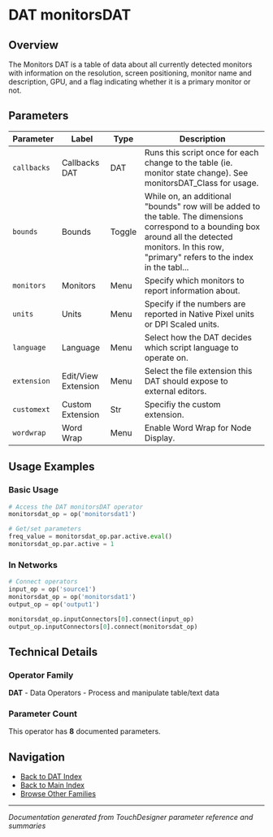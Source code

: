 # DAT monitorsDAT

## Overview

The Monitors DAT is a table of data about all currently detected monitors with information on the resolution, screen positioning, monitor name and description, GPU, and a flag indicating whether it is a primary monitor or not.

## Parameters

| Parameter | Label | Type | Description |
|-----------|-------|------|-------------|
| `callbacks` | Callbacks DAT | DAT | Runs this script once for each change to the table (ie. monitor state change). See monitorsDAT_Class for usage. |
| `bounds` | Bounds | Toggle | While on, an additional "bounds" row will be added to the table. The dimensions correspond to a bounding box around all the detected monitors. In this row, "primary" refers to the index in the tabl... |
| `monitors` | Monitors | Menu | Specify which monitors to report information about. |
| `units` | Units | Menu | Specify if the numbers are reported in Native Pixel units or DPI Scaled units. |
| `language` | Language | Menu | Select how the DAT decides which script language to operate on. |
| `extension` | Edit/View Extension | Menu | Select the file extension this DAT should expose to external editors. |
| `customext` | Custom Extension | Str | Specifiy the custom extension. |
| `wordwrap` | Word Wrap | Menu | Enable Word Wrap for Node Display. |

## Usage Examples

### Basic Usage

```python
# Access the DAT monitorsDAT operator
monitorsdat_op = op('monitorsdat1')

# Get/set parameters
freq_value = monitorsdat_op.par.active.eval()
monitorsdat_op.par.active = 1
```

### In Networks

```python
# Connect operators
input_op = op('source1')
monitorsdat_op = op('monitorsdat1')
output_op = op('output1')

monitorsdat_op.inputConnectors[0].connect(input_op)
output_op.inputConnectors[0].connect(monitorsdat_op)
```

## Technical Details

### Operator Family

**DAT** - Data Operators - Process and manipulate table/text data

### Parameter Count

This operator has **8** documented parameters.

## Navigation

- [Back to DAT Index](../DAT/DAT_INDEX.md)
- [Back to Main Index](../OPERATORS_INDEX.md)
- [Browse Other Families](../OPERATORS_INDEX.md#quick-navigation)

---
*Documentation generated from TouchDesigner parameter reference and summaries*
